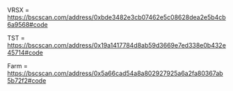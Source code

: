 VRSX = https://bscscan.com/address/0xbde3482e3cb07462e5c08628dea2e5b4cb6a9568#code

TST = https://bscscan.com/address/0x19a1417784d8ab59d3669e7ed338e0b432e45714#code

Farm = https://bscscan.com/address/0x5a66cad54a8a802927925a6a2fa80367ab5b72f2#code
